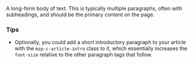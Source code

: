 A long-form body of text. This is typically multiple paragraphs, often with subheadings, and should be the primary content on the page.

### Tips
- Optionally, you could add a short introductory paragraph to your article with the `mzp-c-article-intro` class to it, which essentially increases the `font-size` relative to the other paragraph tags that follow.


